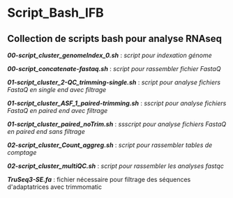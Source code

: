 # Script_Bash_IFB 
## Collection de scripts bash pour analyse RNAseq

**_00-script_cluster_genomeIndex_0.sh_** : _script pour indexation génome_

**_00-script_concatenate-fastaq.sh_** :  _script pour rassembler fichier FastaQ_

**_01-script_cluster_2-QC_trimming-single.sh_** : _script pour analyse fichiers FastaQ en single end avec filtrage_

**_01-script_cluster_ASF_1_paired-trimming.sh_** : _sscript pour analyse fichiers FastaQ en paired end avec filtrage_

**_01-script_cluster_paired_noTrim.sh_** : _ssscript pour analyse fichiers FastaQ en paired end sans filtrage_

**_02-script_cluster_Count_aggreg.sh_** : _script pour rassembler tables de comptage_

**_02-script_cluster_multiQC.sh_** : _script pour rassembler les analyses fastqc_

**_TruSeq3-SE.fa_** : fichier nécessaire pour filtrage des séquences d'adaptatrices avec trimmomatic 
